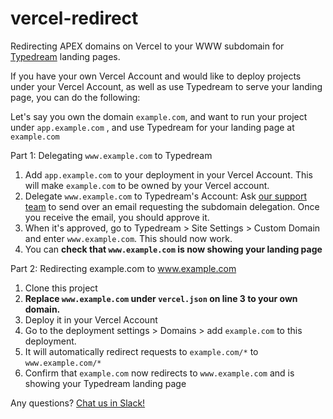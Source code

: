 # vercel-redirect
Redirecting APEX domains on Vercel to your WWW subdomain for [Typedream](https://typedream.com/) landing pages.

If you have your own Vercel Account and would like to deploy projects under your Vercel Account, as well as use Typedream to serve your landing page, you can do the following:

Let's say you own the domain `example.com`, and want to run your project under `app.example.com` , and use Typedream for your landing page at `example.com`

Part 1: Delegating `www.example.com` to Typedream
1. Add `app.example.com` to your deployment in your Vercel Account. This will make `example.com` to be owned by your Vercel account.
2. Delegate `www.example.com` to Typedream's Account: Ask [our support team](https://join.slack.com/t/asktypedream/shared_invite/zt-okdwowd0-1NR87SIoGX~OzVhhPoC9aw) to send over an email requesting the subdomain delegation. Once you receive the email, you should approve it.
3. When it's approved, go to Typedream > Site Settings > Custom Domain and enter `www.example.com`. This should now work.
4. You can **check that `www.example.com` is now showing your landing page**

Part 2: Redirecting example.com to www.example.com
1. Clone this project
2. **Replace `www.example.com` under `vercel.json` on line 3 to your own domain.** 
3. Deploy it in your Vercel Account
4. Go to the deployment settings > Domains > add `example.com` to this deployment.
5. It will automatically redirect requests to `example.com/*` to `www.example.com/*`
6. Confirm that `example.com` now redirects to `www.example.com` and is showing your Typedream landing page

Any questions?
[Chat us in Slack!](https://join.slack.com/t/asktypedream/shared_invite/zt-okdwowd0-1NR87SIoGX~OzVhhPoC9aw)
